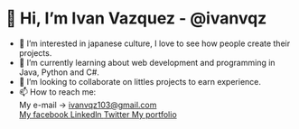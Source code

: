 # 👋 Hi, I’m Ivan Vazquez - @ivanvqz
- 👀 I’m interested in japanese culture, I love to see how people create their projects.
- 🌱 I’m currently learning about web development and programming in Java, Python and C#.
- 💞️ I’m looking to collaborate on littles projects to earn experience.
- 📫 How to reach me: <br>
    My e-mail -> ivanvqz103@gmail.com <br>
    [My facebook  ](https://www.facebook.com/ivanvqz103)
    [Linkedln  ](www.linkedin.com/in/ivanvqz103)
    [Twitter  ](https://twitter.com/ivanvz172)
    [My portfolio](https://ivanvazquez.netlify.app)


<!---
ivanvqz/ivanvqz is a ✨ special ✨ repository because its `README.md` (this file) appears on your GitHub profile.
You can click the Preview link to take a look at your changes.
--->

